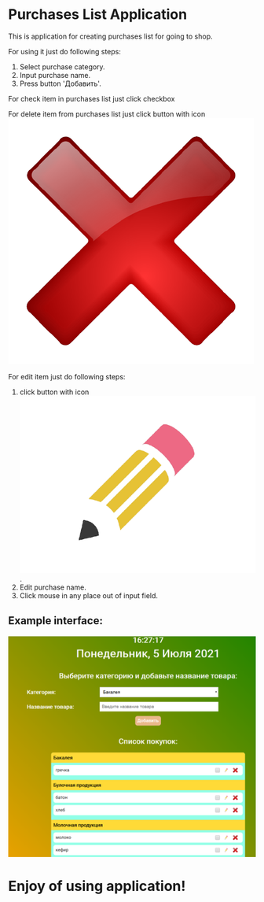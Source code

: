 # Purchases List Application

This is application for creating purchases list for going to shop.

For using it just do following steps:
1. Select purchase category.
2. Input purchase name.
3. Press button 'Добавить'.

For check item in purchases list just click checkbox

For delete item from purchases list just click button with icon ![delete icon](/img/02_delete_icon.png)

For edit item just do following steps:
1. click button with icon ![edit icon](/img/01_edit_icon.png).
2. Edit purchase name.
3. Click mouse in any place out of input field.

## Example interface:
![application interface](img/03_Application_interface.png)


# Enjoy of using application!